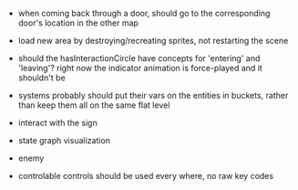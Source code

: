 - when coming back through a door, should go to the corresponding door's location in the other map

- load new area by destroying/recreating sprites, not restarting the scene

- should the hasInteractionCircle have concepts for 'entering' and 'leaving'? right now the indicator animation is force-played and it shouldn't be

- systems probably should put their vars on the entities in buckets, rather than keep them all on the same flat level

- interact with the sign

- state graph visualization

- enemy

- controlable controls should be used every where, no raw key codes
